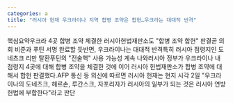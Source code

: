 ```yaml
---
categories: a
title: "러시아 헌재 우크라이나 지역 합병 조약은 합헌…우크라는 대대적 반격"
---
```

핵심요약우크라 4곳 합병 조약 체결한 러시아헌법재판소도 "합병 조약 합헌" 판결곧 의회 비준과 푸틴 서명 완료할 듯반면, 우크라이나는 대대적 반격특히 러시아 점령지인 도네츠크 리만 탈환푸틴의 "전술핵" 사용 가능성 계속 나와러시아 정부가 우크라이나 내 점령지 4곳에 대해 합병 조약을 체결한 것에 이어 러시아 헌법재판소가 합병 조약에 대해서 합헌 판결했다.AFP 통신 등 외신에 따르면 러시아 헌재는 현지 시각 2일 "우크라이나의 도네츠크, 헤르손, 루간스크, 자포리자가 러시아의 일부가 되는 것은 러시아 연방 헌법에 부합한다"라고 판단